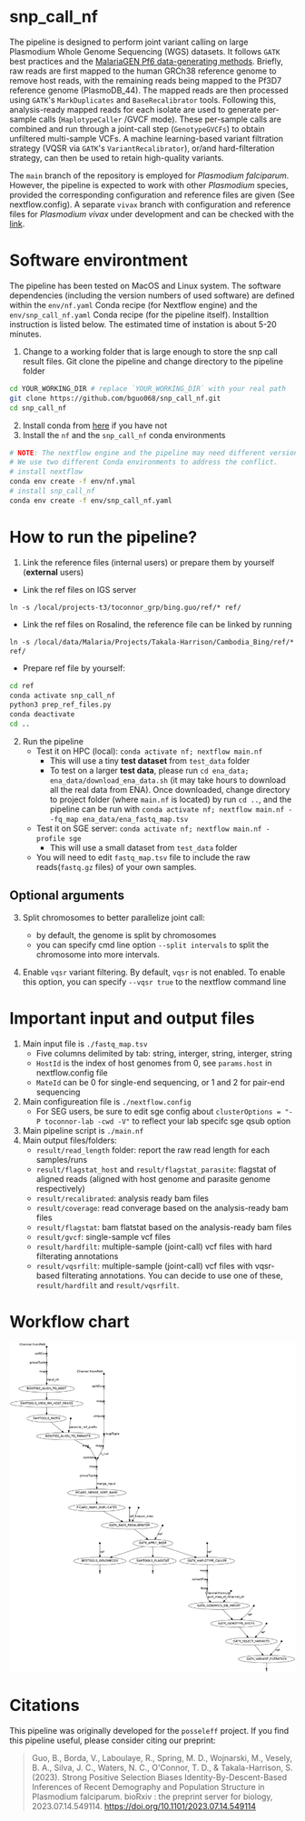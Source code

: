# snp_call_nf 

The pipeline is designed to perform joint variant calling on large Plasmodium
Whole Genome Sequencing (WGS) datasets. It follows `GATK` best practices and the
[MalariaGEN Pf6 data-generating
methods]((https://ngs.sanger.ac.uk//production/malaria/pfcommunityproject/Pf6/Pf_6_extended_methods.pdf)).
Briefly, raw reads are first mapped to the human GRCh38 reference genome to
remove host reads, with the remaining reads being mapped to the Pf3D7 reference
genome (PlasmoDB_44). The mapped reads are then processed using `GATK`'s
`MarkDuplicates` and `BaseRecalibrator` tools. Following this, analysis-ready
mapped reads for each isolate are used to generate per-sample calls
(`HaplotypeCaller` /GVCF mode). These per-sample calls are combined and run
through a joint-call step (`GenotypeGVCFs`) to obtain unfiltered multi-sample
VCFs. A machine learning-based variant filtration strategy (VQSR via `GATK`'s
`VariantRecalibrator`), or/and hard-filteration strategy, can then be used to
retain high-quality variants.

The `main` branch of the repository is employed for *Plasmodium falciparum*.
However, the pipeline is expected to work with other *Plasmodium* species,
provided the corresponding configuration and reference files are given (See
nextflow.config). A separate `vivax` branch with configuration and reference
files for *Plasmodium vivax* under development and can be checked with the
[link](https://github.com/bguo068/snp_call_nf/tree/vivax).


# Software environtment

The pipeline has been tested on MacOS and Linux system. The software
dependencies (including the version numbers of used software) are defined within the
`env/nf.yaml` Conda recipe (for Nextflow engine) and the `env/snp_call_nf.yaml`
Conda recipe (for the pipeline itself). Installtion instruction is listed below.
The estimated time of instation is about 5-20 minutes.

1. Change to a working folder that is large enough to store the snp call result
files. Git clone the pipeline and change directory to the pipeline folder
```sh
cd YOUR_WORKING_DIR # replace `YOUR_WORKING_DIR` with your real path
git clone https://github.com/bguo068/snp_call_nf.git
cd snp_call_nf
```
2. Install conda from [here](https://docs.conda.io/en/latest/miniconda.html) if you have not
3. Install the `nf` and the `snp_call_nf` conda environments
```sh
# NOTE: The nextflow engine and the pipeline may need different version of java.
# We use two different Conda environments to address the conflict.
# install nextflow
conda env create -f env/nf.ymal
# install snp_call_nf
conda env create -f env/snp_call_nf.yaml
```
# How to run the pipeline?

1. Link the reference files (internal users) or prepare them by yourself
(**external** users)
- Link the ref files on IGS server
```
ln -s /local/projects-t3/toconnor_grp/bing.guo/ref/* ref/
```

- Link the ref files on Rosalind, the reference file can be linked by running
```
ln -s /local/data/Malaria/Projects/Takala-Harrison/Cambodia_Bing/ref/* ref/
```
- Prepare ref file by yourself:
```sh
cd ref
conda activate snp_call_nf
python3 prep_ref_files.py
conda deactivate
cd ..
```

2. Run the pipeline
    - Test it on HPC (local): `conda activate nf; nextflow main.nf`
        - This will use a tiny **test dataset** from `test_data` folder
        - To test on a larger **test data**, please run `cd ena_data;
        ena_data/download_ena_data.sh` (it may take hours to download all the
        real data from ENA). Once downloaded, change directory to project folder
        (where `main.nf` is located) by run `cd ..`, and the pipeline can be run
        with `conda activate nf; nextflow main.nf --fq_map
        ena_data/ena_fastq_map.tsv`
    - Test it on SGE server: `conda activate nf; nextflow main.nf -profile sge`
        - This will use a small dataset from `test_data` folder
    - You will need to edit `fastq_map.tsv` file to include the raw
    reads(`fastq.gz` files) of your own samples.

## Optional arguments
3. Split chromosomes to better parallelize joint call:
    - by default, the genome is split by chromosomes
    - you can specify cmd line option `--split intervals` to split the chromosome into more 
    intervals.

4. Enable `vqsr` variant filtering. By default, `vqsr` is not enabled. To enable
this option, you can specify `--vqsr true` to the nextflow command line

# Important input and output files

1. Main input file is `./fastq_map.tsv`
    - Five columns delimited by tab: string, interger, string, interger, string
    - `HostId` is the index of host genomes from 0, see `params.host` in nextflow.config file
    - `MateId` can be 0 for single-end sequencing, or 1 and 2 for pair-end sequencing
2. Main configureation file is `./nextflow.config`
    - For SEG users, be sure to edit sge config about `clusterOptions = "-P toconnor-lab -cwd -V"` to reflect your lab specifc sge qsub option
3. Main pipeline script is `./main.nf`
4. Main output files/folders:
    - `result/read_length` folder: report the raw read length for each samples/runs
    - `result/flagstat_host` and  `result/flagstat_parasite`: flagstat of
    aligned reads (aligned with host genome and parasite genome respectively)
    - `result/recalibrated`: analysis ready bam files
    - `result/coverage`: read converage based on the analysis-ready bam files 
    - `result/flagstat`: bam flatstat based on the analysis-ready bam files 
    - `result/gvcf`: single-sample vcf files
    - `result/hardfilt`: multiple-sample (joint-call) vcf files with hard filterating annotations
    - `result/vqsrfilt`: multiple-sample (joint-call) vcf files with vqsr-based filterating annotations.
   You can decide to use one of these, `result/hardfilt` and `result/vqsrfilt`.

# Workflow chart

![flowchar](./flowchart.png)

# Citations
This pipeline was originally developed for the `posseleff` project. 
If you find this pipeline useful, please consider citing our preprint:
> Guo, B., Borda, V., Laboulaye, R., Spring, M. D., Wojnarski, M., Vesely, B. A., Silva, J. C.,
> Waters, N. C., O'Connor, T. D., & Takala-Harrison, S. (2023). Strong Positive Selection Biases
> Identity-By-Descent-Based Inferences of Recent Demography and Population Structure in
> Plasmodium falciparum. bioRxiv : the preprint server for biology, 2023.07.14.549114.
> https://doi.org/10.1101/2023.07.14.549114
